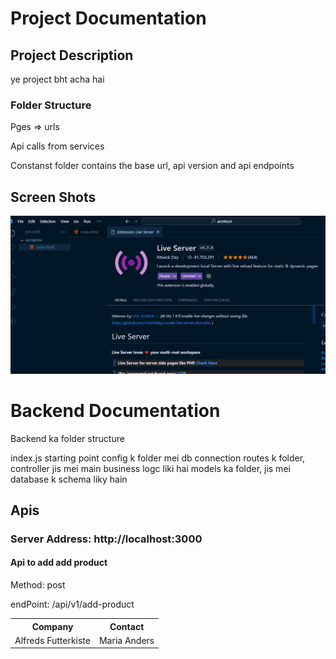 <h1>Project Documentation </h1>

<h2>Project Description</h2>

<p>ye project bht acha hai</p>

<h3>Folder Structure</h3>

<p>Pges => urls</p>
<p>Api calls from services</p>
<p>Constanst folder contains the base url, api version and api endpoints</p>

<h2>Screen Shots</h2>

<img src='./assets/images/vsCodeExyension.png' />

<h1> Backend Documentation</h1>

<p> Backend ka folder structure</p>
<p>index.js starting point
    config k folder mei db connection
    routes k folder, 
    controller jis mei main business logc liki hai
    models ka folder, jis mei database k schema liky hain
</p>

<h2>Apis</h2>

<h3> Server Address: http://localhost:3000 </h3>

<h4>Api to add add product</h4>

<p>Method: post</p>
<p>endPoint: /api/v1/add-product</p>

<table>
  <tr>
    <th>Company</th>
    <th>Contact</th>
  </tr>
  <tr>
    <td>Alfreds Futterkiste</td>
    <td>Maria Anders</td>
    
  </tr>
</table>